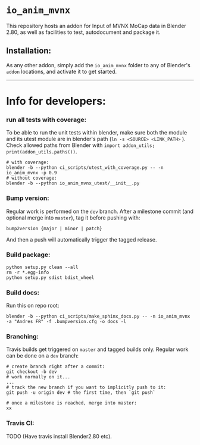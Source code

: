 # `io_anim_mvnx`


This repository hosts an addon for Input of MVNX MoCap data in Blender 2.80, as well as facilities to test, autodocument and package it.

## Installation:

As any other addon, simply add the `io_anim_mvnx` folder to any of Blender's `addon` locations, and activate it to get started.


----------------------------

# Info for developers:


### run all tests with coverage:

To be able to run the unit tests within blender, make sure both the module and its utest module are in blender's path (`ln -s <SOURCE> <LINK_PATH>` ). Check allowed paths from Blender with `import addon_utils; print(addon_utils.paths())`.


```
# with coverage:
blender -b --python ci_scripts/utest_with_coverage.py -- -n io_anim_mvnx -p 0.9
# without coverage:
blender -b --python io_anim_mvnx_utest/__init__.py
```


### Bump version:

Regular work is performed on the `dev` branch. After a milestone commit (and optional merge into `master`), tag it before pushing with:
```
bump2version {major | minor | patch}
```
And then a push will automatically trigger the tagged release.

### Build package:

```
python setup.py clean --all
rm -r *.egg-info
python setup.py sdist bdist_wheel
```


### Build docs:

Run this on repo root:

```
blender -b --python ci_scripts/make_sphinx_docs.py -- -n io_anim_mvnx -a "Andres FR" -f .bumpversion.cfg -o docs -l
```


### Branching:

Travis builds get triggered on `master` and tagged builds only. Regular work can be done on a `dev` branch:

```
# create branch right after a commit:
git checkout -b dev
# work normally on it...
...
# track the new branch if you want to implicitly push to it:
git push -u origin dev # the first time, then `git push`

# once a milestone is reached, merge into master:
xx
```


### Travis CI:

TODO (Have travis install Blender2.80 etc).
